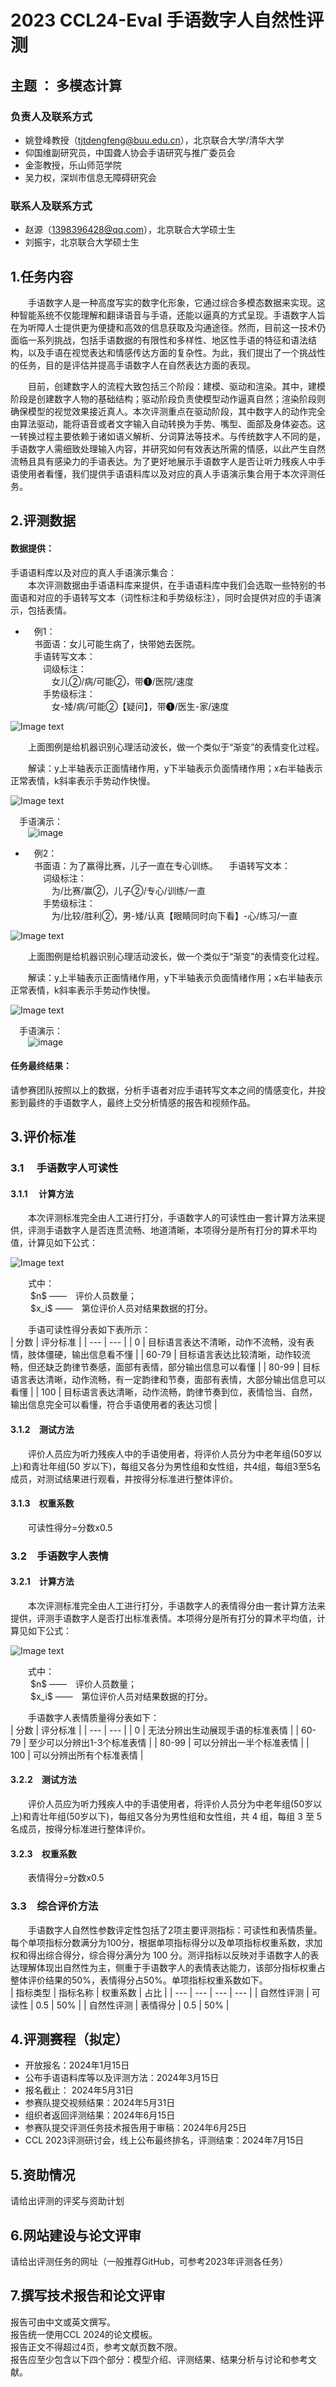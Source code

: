 # 2023 CCL24-Eval      手语数字人自然性评测

## 主题 ： 多模态计算

### 负责人及联系方式
* 姚登峰教授（tjtdengfeng@buu.edu.cn），北京联合大学/清华大学  
* 仰国维副研究员，中国聋人协会手语研究与推广委员会  
* 金澎教授，乐山师范学院  
* 吴力权，深圳市信息无障碍研究会  

### 联系人及联系方式
* 赵源（1398396428@qq.com），北京联合大学硕士生
* 刘振宇，北京联合大学硕士生    

  

## 1.任务内容  
&emsp;&emsp;手语数字人是一种高度写实的数字化形象，它通过综合多模态数据来实现。这种智能系统不仅能理解和翻译语音与手语，还能以逼真的方式呈现。手语数字人旨在为听障人士提供更为便捷和高效的信息获取及沟通途径。然而，目前这一技术仍面临一系列挑战，包括手语数据的有限性和多样性、地区性手语的特征和语法结构，以及手语在视觉表达和情感传达方面的复杂性。为此，我们提出了一个挑战性的任务，目的是评估并提高手语数字人在自然表达方面的表现。

&emsp;&emsp;目前，创建数字人的流程大致包括三个阶段：建模、驱动和渲染。其中，建模阶段是创建数字人物的基础结构；驱动阶段负责使模型动作逼真自然；渲染阶段则确保模型的视觉效果接近真人。本次评测重点在驱动阶段，其中数字人的动作完全由算法驱动，能将语音或者文字输入自动转换为手势、嘴型、面部及身体姿态。这一转换过程主要依赖于诸如语义解析、分词算法等技术。与传统数字人不同的是，手语数字人需细致处理输入内容，并研究如何有效表达所需的情感，以此产生自然流畅且具有感染力的手语表达。为了更好地展示手语数字人是否让听力残疾人中手语使用者看懂，我们提供手语语料库以及对应的真人手语演示集合用于本次评测任务。

  

## 2.评测数据  
#### 数据提供：
手语语料库以及对应的真人手语演示集合：  
&emsp;&emsp;本次评测数据由手语语料库来提供，在手语语料库中我们会选取一些特别的书面语和对应的手语转写文本（词性标注和手势级标注），同时会提供对应的手语演示，包括表情。  
* &emsp;例1：  
&emsp;书面语：女儿可能生病了，快带她去医院。  
&emsp;手语转写文本：  
&emsp;&emsp;词级标注：  
&emsp;&emsp;&emsp;女儿②/病/可能②，带❶/医院/速度  
&emsp;&emsp;手势级标注：  
&emsp;&emsp;&emsp;女-矮/病/可能②【疑问】，带❶/医生-家/速度

![Image text](https://github.com/ann-yuan/lzygjzs/blob/main/1.png)

&emsp;&emsp;上面图例是给机器识别心理活动波长，做一个类似于“渐变”的表情变化过程。

&emsp;&emsp;解读：y上半轴表示正面情绪作用，y下半轴表示负面情绪作用；x右半轴表示正常表情，k斜率表示手势动作快慢。


![Image text](https://github.com/ann-yuan/lzygjzs/blob/main/table1.png)

&emsp;手语演示：  
&emsp;&emsp;![image](https://github.com/ann-yuan/lzygjzs/blob/main/video1.gif)

* &emsp;例2：  
&emsp;书面语：为了赢得比赛，儿子一直在专心训练。 
&emsp;手语转写文本：  
&emsp;&emsp;词级标注：  
&emsp;&emsp;&emsp;为/比赛/赢②，儿子②/专心/训练/一直  
&emsp;&emsp;手势级标注：  
&emsp;&emsp;&emsp;为/比较/胜利②，男-矮/认真【眼睛同时向下看】-心/练习/一直

![Image text](https://github.com/ann-yuan/lzygjzs/blob/main/2.png)

&emsp;&emsp;上面图例是给机器识别心理活动波长，做一个类似于“渐变”的表情变化过程。

&emsp;&emsp;解读：y上半轴表示正面情绪作用，y下半轴表示负面情绪作用；x右半轴表示正常表情，k斜率表示手势动作快慢。


![Image text](https://github.com/ann-yuan/lzygjzs/blob/main/table2.png)

&emsp;手语演示：  
&emsp;&emsp;![image](https://github.com/ann-yuan/lzygjzs/blob/main/video2.gif)

#### 任务最终结果：  
请参赛团队按照以上的数据，分析手语者对应手语转写文本之间的情感变化，并投影到最终的手语数字人，最终上交分析情感的报告和视频作品。 



## 3.评价标准   
### 3.1 &emsp;手语数字人可读性  
#### 3.1.1 &emsp;计算方法  
&emsp;&emsp;本次评测标准完全由人工进行打分，手语数字人的可读性由一套计算方法来提供，评测手语数字人是否连贯流畅、地道清晰，本项得分是所有打分的算术平均值，计算见如下公式：  

![Image text](https://github.com/ann-yuan/lzygjzs/blob/main/gs1.png)

&emsp;&emsp;式中：  
&emsp;&emsp; \$n\$ ——&emsp;评价人员数量；  
&emsp;&emsp; \$x_i\$ ——&emsp;第位评价人员对结果数据的打分。  

  

&emsp;&emsp;手语可读性得分表如下表所示：  
| 分数 | 评分标准 |
| --- | --- |
| 0 | 目标语言表达不清晰，动作不流畅，没有表情，肢体僵硬，输出信息看不懂 |
| 60-79 | 目标语言表达比较清晰，动作较流畅，但还缺乏韵律节奏感，面部有表情，部分输出信息可以看懂 |
| 80-99 | 目标语言表达清晰，动作流畅，有一定韵律和节奏，面部有表情，大部分输出信息可以看懂 |
| 100 | 目标语言表达清晰，动作流畅，韵律节奏到位，表情恰当、自然，输出信息完全可以看懂，符合手语使用者的表达习惯 |  

  

#### 3.1.2&emsp;测试方法  
&emsp;&emsp;评价人员应为听力残疾人中的手语使用者，将评价人员分为中老年组(50岁以上)和青壮年组(50 岁以下)，每组又各分为男性组和女性组，共4组，每组3至5名成员，对测试结果进行观看，并按得分标准进行整体评价。  

#### 3.1.3&emsp;权重系数  
&emsp;&emsp;可读性得分=分数x0.5  

  

### 3.2&emsp;手语数字人表情  
#### 3.2.1&emsp;计算方法  
&emsp;&emsp;本次评测标准完全由人工进行打分，手语数字人的表情得分由一套计算方法来提供，评测手语数字人是否打出标准表情。本项得分是所有打分的算术平均值，计算见如下公式：  

![Image text](https://github.com/ann-yuan/lzygjzs/blob/main/gs1.png)

&emsp;&emsp;式中：  
&emsp;&emsp; \$n\$ ——&emsp;评价人员数量；  
&emsp;&emsp; \$x_i\$ ——&emsp;第位评价人员对结果数据的打分。  

  

&emsp;&emsp;手语数字人表情质量得分表如下：    
| 分数 | 评分标准 |
| --- | --- |
| 0 | 无法分辨出生动展现手语的标准表情 |
| 60-79 | 至少可以分辨出1-3个标准表情 |
| 80-99 | 可以分辨出一半个标准表情 |
| 100 | 可以分辨出所有个标准表情 |  

  

#### 3.2.2&emsp;测试方法  
&emsp;&emsp;评价人员应为听力残疾人中的手语使用者，将评价人员分为中老年组(50岁以上)和青壮年组(50岁以下)，每组又各分为男性组和女性组，共 4 组，每组 3 至 5 名成员，按得分标准进行整体评价。  

#### 3.2.3&emsp;权重系数  
&emsp;&emsp;表情得分=分数x0.5  

### 3.3&emsp;综合评价方法  
&emsp;&emsp;手语数字人自然性参数评定性包括了2项主要评测指标：可读性和表情质量。每个单项指标分数满分为100分，根据单项指标得分以及单项指标权重系数，求加权和得出综合得分，综合得分满分为 100 分。测评指标以反映对手语数字人的表达理解体现出自然性为主，侧重于手语数字人的表情表达能力，该部分指标权重占整体评价结果的50%，表情得分占50%。单项指标权重系数如下。  
| 指标类型 | 指标名称 | 权重系数 | 占比 |
| --- | --- | --- | --- |
| 自然性评测 | 可读性 | 0.5 | 50% |
| 自然性评测 | 表情得分 | 0.5 | 50% |

  

## 4.评测赛程（拟定）  
* 开放报名：2024年1月15日  
* 公布手语语料库等以及评测方法：2024年3月15日  
* 报名截止： 2024年5月31日  
* 参赛队提交视频结果：2024年5月31日  
* 组织者返回评测结果：2024年6月15日  
* 参赛队提交评测任务技术报告用于审稿：2024年6月25日  
* CCL 2023评测研讨会，线上公布最终排名，评测结束：2024年7月15日

  

## 5.资助情况  
请给出评测的评奖与资助计划  

  

## 6.网站建设与论文评审  
请给出评测任务的网址（一般推荐GitHub，可参考2023年评测各任务）  

## 7.撰写技术报告和论文评审
报告可由中文或英文撰写。  
报告统一使用CCL 2024的论文模板。  
报告正文不得超过4页，参考文献页数不限。  
报告应至少包含以下四个部分：模型介绍、评测结果、结果分析与讨论和参考文献。  
